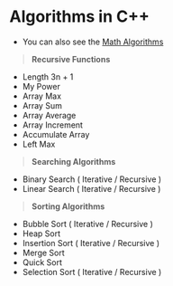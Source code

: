 # Algorithms in C++

* You can also see the [Math Algorithms](https://github.com/Ali-Elshorpagi/math_algorithms)

> **Recursive Functions**
   - Length 3n + 1
   - My Power
   - Array Max
   - Array Sum
   - Array Average
   - Array Increment
   - Accumulate Array
   - Left Max 

> **Searching Algorithms**
   - Binary Search ( Iterative / Recursive )
   - Linear Search ( Iterative / Recursive )

> **Sorting Algorithms**
   - Bubble Sort ( Iterative / Recursive )
   - Heap Sort
   - Insertion Sort ( Iterative / Recursive )
   - Merge Sort
   - Quick Sort
   - Selection Sort ( Iterative / Recursive )
  

    
